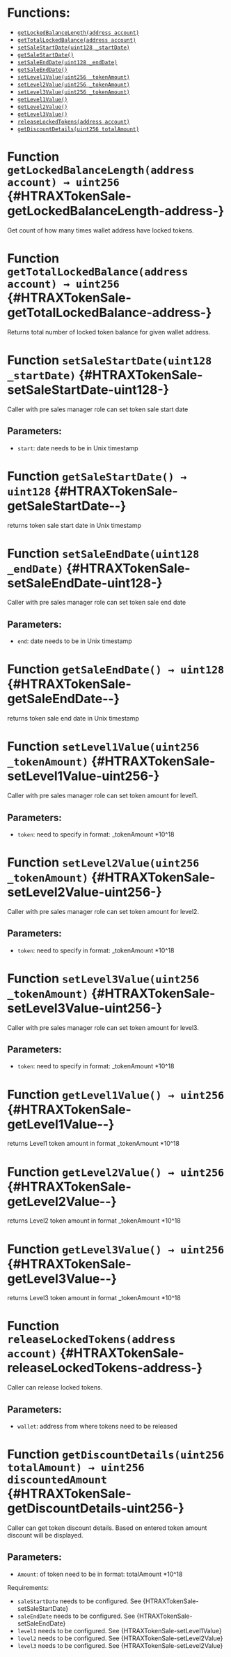 # Functions:
- [`getLockedBalanceLength(address account)`](#HTRAXTokenSale-getLockedBalanceLength-address-)
- [`getTotalLockedBalance(address account)`](#HTRAXTokenSale-getTotalLockedBalance-address-)
- [`setSaleStartDate(uint128 _startDate)`](#HTRAXTokenSale-setSaleStartDate-uint128-)
- [`getSaleStartDate()`](#HTRAXTokenSale-getSaleStartDate--)
- [`setSaleEndDate(uint128 _endDate)`](#HTRAXTokenSale-setSaleEndDate-uint128-)
- [`getSaleEndDate()`](#HTRAXTokenSale-getSaleEndDate--)
- [`setLevel1Value(uint256 _tokenAmount)`](#HTRAXTokenSale-setLevel1Value-uint256-)
- [`setLevel2Value(uint256 _tokenAmount)`](#HTRAXTokenSale-setLevel2Value-uint256-)
- [`setLevel3Value(uint256 _tokenAmount)`](#HTRAXTokenSale-setLevel3Value-uint256-)
- [`getLevel1Value()`](#HTRAXTokenSale-getLevel1Value--)
- [`getLevel2Value()`](#HTRAXTokenSale-getLevel2Value--)
- [`getLevel3Value()`](#HTRAXTokenSale-getLevel3Value--)
- [`releaseLockedTokens(address account)`](#HTRAXTokenSale-releaseLockedTokens-address-)
- [`getDiscountDetails(uint256 totalAmount)`](#HTRAXTokenSale-getDiscountDetails-uint256-)

# Function `getLockedBalanceLength(address account) → uint256` {#HTRAXTokenSale-getLockedBalanceLength-address-}
Get count of how many times wallet address have locked tokens.

# Function `getTotalLockedBalance(address account) → uint256` {#HTRAXTokenSale-getTotalLockedBalance-address-}
Returns total number of locked token balance for given wallet address.

# Function `setSaleStartDate(uint128 _startDate)` {#HTRAXTokenSale-setSaleStartDate-uint128-}
Caller with pre sales manager role can set token sale start date

## Parameters:
- `start`: date needs to be in Unix timestamp

# Function `getSaleStartDate() → uint128` {#HTRAXTokenSale-getSaleStartDate--}
returns token sale start date in Unix timestamp

# Function `setSaleEndDate(uint128 _endDate)` {#HTRAXTokenSale-setSaleEndDate-uint128-}
Caller with pre sales manager role can set token sale end date

## Parameters:
- `end`: date needs to be in Unix timestamp

# Function `getSaleEndDate() → uint128` {#HTRAXTokenSale-getSaleEndDate--}
returns token sale end date in Unix timestamp

# Function `setLevel1Value(uint256 _tokenAmount)` {#HTRAXTokenSale-setLevel1Value-uint256-}
Caller with pre sales manager role can set token amount for level1.

## Parameters:
- `token`: need to specify in format: _tokenAmount *10^18

# Function `setLevel2Value(uint256 _tokenAmount)` {#HTRAXTokenSale-setLevel2Value-uint256-}
Caller with pre sales manager role can set token amount for level2.

## Parameters:
- `token`: need to specify in format: _tokenAmount *10^18

# Function `setLevel3Value(uint256 _tokenAmount)` {#HTRAXTokenSale-setLevel3Value-uint256-}
Caller with pre sales manager role can set token amount for level3.

## Parameters:
- `token`: need to specify in format: _tokenAmount *10^18

# Function `getLevel1Value() → uint256` {#HTRAXTokenSale-getLevel1Value--}
returns Level1 token amount in format _tokenAmount *10^18

# Function `getLevel2Value() → uint256` {#HTRAXTokenSale-getLevel2Value--}
returns Level2 token amount in format _tokenAmount *10^18

# Function `getLevel3Value() → uint256` {#HTRAXTokenSale-getLevel3Value--}
returns Level3 token amount in format _tokenAmount *10^18

# Function `releaseLockedTokens(address account)` {#HTRAXTokenSale-releaseLockedTokens-address-}
Caller can release locked tokens.

## Parameters:
- `wallet`: address from where tokens need to be released

# Function `getDiscountDetails(uint256 totalAmount) → uint256 discountedAmount` {#HTRAXTokenSale-getDiscountDetails-uint256-}
Caller can get token discount details. 
Based on entered token amount discount will be displayed.

## Parameters:
- `Amount`: of token need to be in format: totalAmount *10^18 

Requirements:
- `saleStartDate` needs to be configured. See {HTRAXTokenSale-setSaleStartDate}
- `saleEndDate` needs to be configured. See {HTRAXTokenSale-setSaleEndDate}
- `level1` needs to be configured. See {HTRAXTokenSale-setLevel1Value}
- `level2` needs to be configured. See {HTRAXTokenSale-setLevel2Value}
- `level3` needs to be configured. See {HTRAXTokenSale-setLevel2Value}